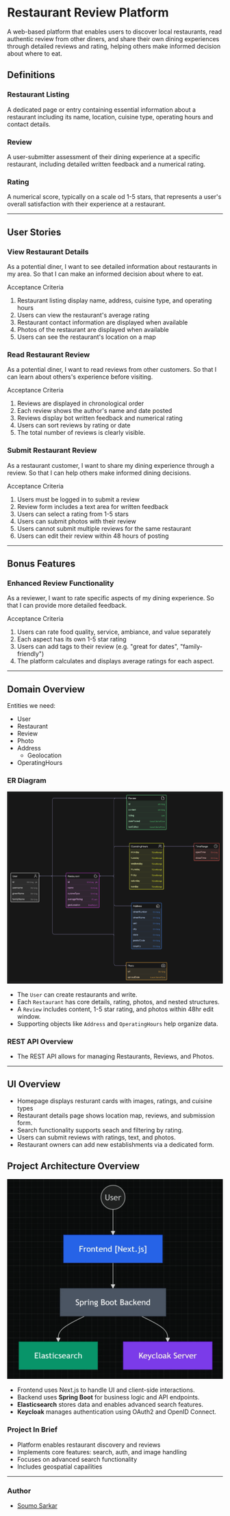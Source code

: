 # Restaurant Review Platform

A web-based platform that enables users to discover local restaurants, read authentic review from other diners, and share their own dining experiences through detailed reviews and rating, helping others make informed decision about where to eat.

## Definitions

### Restaurant Listing

A dedicated page or entry containing essential information about a restaurant including its name, location, cuisine type, operating hours and contact details.

### Review

A user-submitter assessment of their dining experience at a specific restaurant, including detailed written feedback and a numerical rating.

### Rating

A numerical score, typically on a scale od 1-5 stars, that represents a user's overall satisfaction with their experience at a restaurant.

---

## User Stories

### **View Restaurant Details**

As a potential diner, I want to see detailed information about restaurants in my area. So that I can make an informed decision about where to eat.

Acceptance Criteria

1. Restaurant listing display name, address, cuisine type, and operating hours
2. Users can view the restaurant's average rating
3. Restaurant contact information are displayed when available
4. Photos of the restaurant are displayed when available
5. Users can see the restaurant's location on a map

### **Read Restaurant Review**

As a potential diner, I want to read reviews from other customers. So that I can learn about others's experience before visiting.

Acceptance Criteria

1. Reviews are displayed in chronological order
2. Each review shows the author's name and date posted
3. Reviews display bot written feedback and numerical rating
4. Users can sort reviews by rating or date
5. The total number of reviews is clearly visible.

### **Submit Restaurant Review**

As a restaurant customer, I want to share my dining experience through a review. So that I can help others make informed dining decisions.

Acceptance Criteria

1. Users must be logged in to submit a review
2. Review form includes a text area for written feedback
3. Users can select a rating from 1-5 stars
4. Users can submit photos with their review
5. Users cannot submit multiple reviews for the same restaurant
6. Users can edit their review within 48 hours of posting

---

## Bonus Features

### **Enhanced Review Functionality**

As a reviewer, I want to rate specific aspects of my dining experience. So that I can provide more detailed feedback.

Acceptance Criteria

1. Users can rate food quality, service, ambiance, and value separately
2. Each aspect has its own 1-5 star rating
3. Users can add tags to their review (e.g. "great for dates", "family-friendly")
4. The platform calculates and displays average ratings for each aspect.

---

## Domain Overview

Entities we need:

- User
- Restaurant
- Review
- Photo
- Address
  - Geolocation
- OperatingHours

### ER Diagram

![Domain Overview Diagram](./diagram/domains.png)

- The `User` can create restaurants and write.
- Each `Restaurant` has core details, rating, photos, and nested structures.
- A `Review` includes content, 1-5 star rating, and photos within 48hr edit window.
- Supporting objects like `Address` and `OperatingHours` help organize data.

### REST API Overview

- The REST API allows for managing Restaurants, Reviews, and Photos.

---

## UI Overview

- Homepage displays resturant cards with images, ratings, and cuisine types
- Restaurant details page shows location map, reviews, and submission form.
- Search functionality supports seach and filtering by rating.
- Users can submit reviews with ratings, text, and photos.
- Restaurant owners can add new establishments via a dedicated form.

## Project Architecture Overview

![Project Architecture](./diagram/project-architecture.png)

- Frontend uses Next.js to handle UI and client-side interactions.
- Backend uses **Spring Boot** for business logic and API endpoints.
- **Elasticsearch** stores data and enables advanced search features.
- **Keycloak** manages authentication using OAuth2 and OpenID Connect.

### Project In Brief

- Platform enables restaurant discovery and reviews
- Implements core features: search, auth, and image handling
- Focuses on advanced search functionality
- Includes geospatial capailities

---

### Author

- [Soumo Sarkar](https://linkedin.com/in/soumo-sarkar)
